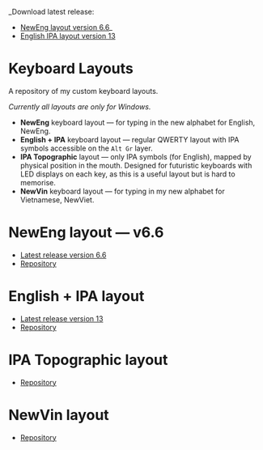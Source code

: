 _Download latest release: 
* [NewEng layout version 6.6](https://github.com/fazzaan/keyboard-layouts/releases/tag/NEv6.6)_
* [English IPA layout version 13](https://github.com/fazzaan/keyboard-layouts/releases/tag/EngIPAv13)  

# Keyboard Layouts
A repository of my custom keyboard layouts.  

_Currently all layouts are only for Windows._  

* **NewEng** keyboard layout — for typing in the new alphabet for English, NewEng.  
* **English + IPA** keyboard layout — regular QWERTY layout with IPA symbols accessible on the `Alt Gr` layer.
* **IPA Topographic** layout — only IPA symbols (for English), mapped by physical position in the mouth. Designed for futuristic keyboards with LED displays on each key, as this is a useful layout but is hard to memorise.
* **NewVin** keyboard layout — for typing in my new alphabet for Vietnamese, NewViet.

# NewEng layout — v6.6 
* [Latest release version 6.6](https://github.com/fazzaan/keyboard-layouts/releases/tag/NEv6.6)  
* [Repository](https://github.com/fazzaan/keyboard-layouts/tree/main/Layout%20-%20EN-UK%20-%20NewEng)

# English + IPA layout 
* [Latest release version 13](https://github.com/fazzaan/keyboard-layouts/releases/tag/EngIPAv13)  
* [Repository](https://github.com/fazzaan/keyboard-layouts/tree/main/Layout%20-%20EN-UK%20-%20IPA)  

# IPA Topographic layout 
* [Repository](https://github.com/fazzaan/keyboard-layouts/tree/main/Layout%20-%20EN-UK%20-%20IPA%20Topographic)  

# NewVin layout 
* [Repository](https://github.com/fazzaan/keyboard-layouts/tree/main/Layout%20-%20VN-VN%20-%20NewVin)  
